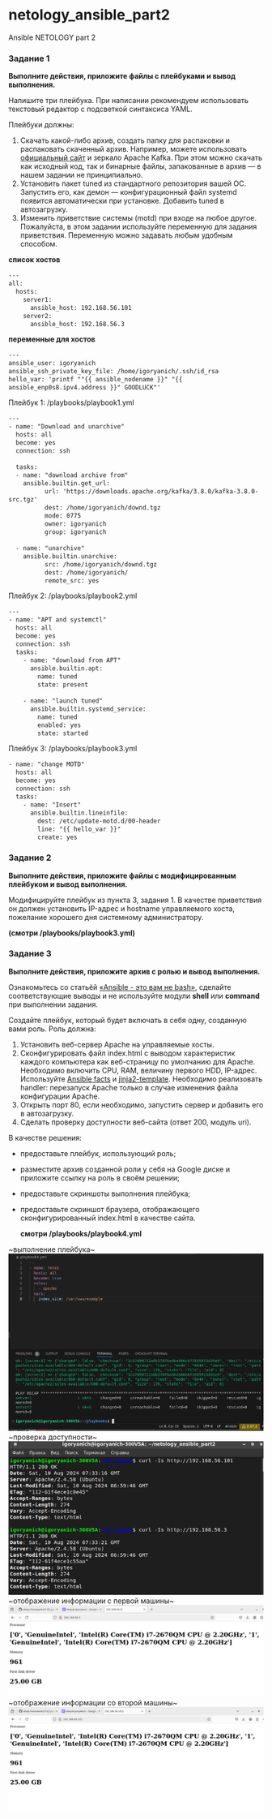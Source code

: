 # netology_ansible_part2
Ansible NETOLOGY part 2

### Задание 1

**Выполните действия, приложите файлы с плейбуками и вывод выполнения.**

Напишите три плейбука. При написании рекомендуем использовать текстовый редактор с подсветкой синтаксиса YAML.

Плейбуки должны: 

1. Скачать какой-либо архив, создать папку для распаковки и распаковать скаченный архив. Например, можете использовать [официальный сайт](https://kafka.apache.org/downloads) и зеркало Apache Kafka. При этом можно скачать как исходный код, так и бинарные файлы, запакованные в архив — в нашем задании не принципиально.
2. Установить пакет tuned из стандартного репозитория вашей ОС. Запустить его, как демон — конфигурационный файл systemd появится автоматически при установке. Добавить tuned в автозагрузку.
3. Изменить приветствие системы (motd) при входе на любое другое. Пожалуйста, в этом задании используйте переменную для задания приветствия. Переменную можно задавать любым удобным способом.

**список хостов**

```
---
all:
  hosts:
    server1:
      ansible_host: 192.168.56.101
    server2:
      ansible_host: 192.168.56.3
```

**переменные для хостов**

```
---
ansible_user: igoryanich
ansible_ssh_private_key_file: /home/igoryanich/.ssh/id_rsa
hello_var: 'printf ""{{ ansible_nodename }}" "{{ ansible_enp0s8.ipv4.address }}" GOODLUCK"'
```

Плейбук 1:
/playbooks/playbook1.yml

```
---
- name: "Download and unarchive"
  hosts: all
  become: yes
  connection: ssh
  
  tasks:
  - name: "download archive from"
    ansible.builtin.get_url:
          url: 'https://downloads.apache.org/kafka/3.8.0/kafka-3.8.0-src.tgz'
          dest: /home/igoryanich/downd.tgz
          mode: 0775
          owner: igoryanich
          group: igoryanich

  - name: "unarchive"
    ansible.builtin.unarchive:
          src: /home/igoryanich/downd.tgz
          dest: /home/igoryanich/
          remote_src: yes
```

Плейбук 2:
/playbooks/playbook2.yml

```
---
- name: "APT and systemctl"
  hosts: all
  become: yes
  connection: ssh
  tasks:
    - name: "download from APT"
      ansible.builtin.apt:
        name: tuned
        state: present

    - name: "launch tuned"
      ansible.builtin.systemd_service:
        name: tuned
        enabled: yes
        state: started
```
Плейбук 3:
/playbooks/playbook3.yml

```
- name: "change MOTD"
  hosts: all
  become: yes
  connection: ssh
  tasks:
    - name: "Insert"
      ansible.builtin.lineinfile:
        dest: /etc/update-motd.d/00-header
        line: "{{ hello_var }}"
        create: yes
```

### Задание 2

**Выполните действия, приложите файлы с модифицированным плейбуком и вывод выполнения.** 

Модифицируйте плейбук из пункта 3, задания 1. В качестве приветствия он должен установить IP-адрес и hostname управляемого хоста, пожелание хорошего дня системному администратору. 

**(смотри /playbooks/playbook3.yml)**


### Задание 3

**Выполните действия, приложите архив с ролью и вывод выполнения.**

Ознакомьтесь со статьёй [«Ansible - это вам не bash»](https://habr.com/ru/post/494738/), сделайте соответствующие выводы и не используйте модули **shell** или **command** при выполнении задания.

Создайте плейбук, который будет включать в себя одну, созданную вами роль. Роль должна:

1. Установить веб-сервер Apache на управляемые хосты.
2. Сконфигурировать файл index.html c выводом характеристик каждого компьютера как веб-страницу по умолчанию для Apache. Необходимо включить CPU, RAM, величину первого HDD, IP-адрес.
Используйте [Ansible facts](https://docs.ansible.com/ansible/latest/playbook_guide/playbooks_vars_facts.html) и [jinja2-template](https://linuxways.net/centos/how-to-use-the-jinja2-template-in-ansible/). Необходимо реализовать handler: перезапуск Apache только в случае изменения файла конфигурации Apache.
4. Открыть порт 80, если необходимо, запустить сервер и добавить его в автозагрузку.
5. Сделать проверку доступности веб-сайта (ответ 200, модуль uri).

В качестве решения:
- предоставьте плейбук, использующий роль;
- разместите архив созданной роли у себя на Google диске и приложите ссылку на роль в своём решении;
- предоставьте скриншоты выполнения плейбука;
- предоставьте скриншот браузера, отображающего сконфигурированный index.html в качестве сайта.

  **смотри /playbooks/playbook4.yml**

~выполнение плейбука~
![img1](https://github.com/igoryanich94/netology_ansible_part2/blob/main/playbooks/img/img1.png)  
~проверка доступности~
![img2](https://github.com/igoryanich94/netology_ansible_part2/blob/main/playbooks/img/img2.png)
~отображение информации с первой машины~
![img3](https://github.com/igoryanich94/netology_ansible_part2/blob/main/playbooks/img/img3.png)
~отображение информации со второй машины~
![img4](https://github.com/igoryanich94/netology_ansible_part2/blob/main/playbooks/img/img4.png)

  

